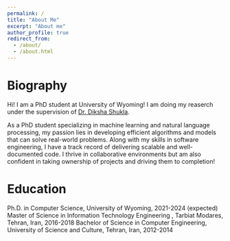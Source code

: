```yaml
---
permalink: /
title: "About Me"
excerpt: "About me"
author_profile: true
redirect_from: 
  - /about/
  - /about.html
---
```

# Biography
Hi! I am a PhD student at University of Wyoming! I am doing my reaserch under the supervision of [Dr. Diksha Shukla](http://www.cs.uwyo.edu/~dshukla/). 

As a PhD student specializing in machine learning and natural language processing, my passion lies in developing efficient algorithms and models that can solve real-world problems. Along with my skills in software engineering, I have a track record of delivering scalable and well-documented code. I thrive in collaborative environments but am also confident in taking ownership of projects and driving them to completion!

# Education
Ph.D. in Computer Science, University of Wyoming, 2021-2024 (expected)
Master of Science in Information Technology Engineering , Tarbiat Modares, Tehran, Iran, 2016-2018
Bachelor of Science in Computer Engineering, University of Science and Culture, Tehran, Iran, 2012-2014
